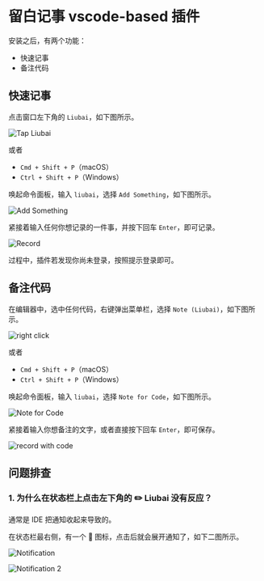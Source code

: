 # 留白记事 vscode-based 插件

安装之后，有两个功能：

- 快速记事
- 备注代码

## 快速记事

点击窗口左下角的 `Liubai`，如下图所示。

![Tap Liubai](https://raw.githubusercontent.com/yenche123/liubai/cool/assets/vsce-images/record_1.jpeg)

或者

- `Cmd + Shift + P`（macOS）
- `Ctrl + Shift + P`（Windows）

唤起命令面板，输入 `liubai`，选择 `Add Something`，如下图所示。

![Add Something](https://raw.githubusercontent.com/yenche123/liubai/cool/assets/vsce-images/record_2.jpeg)

紧接着输入任何你想记录的一件事，并按下回车 `Enter`，即可记录。

![Record](https://raw.githubusercontent.com/yenche123/liubai/cool/assets/vsce-images/record_3.jpeg)

过程中，插件若发现你尚未登录，按照提示登录即可。

## 备注代码

在编辑器中，选中任何代码，右键弹出菜单栏，选择 `Note (Liubai)`，如下图所示。

![right click](https://raw.githubusercontent.com/yenche123/liubai/cool/assets/vsce-images/code_1.jpeg)

或者

- `Cmd + Shift + P`（macOS）
- `Ctrl + Shift + P`（Windows）

唤起命令面板，输入 `liubai`，选择 `Note for Code`，如下图所示。

![Note for Code](https://raw.githubusercontent.com/yenche123/liubai/cool/assets/vsce-images/code_2.jpeg)

紧接着输入你想备注的文字，或者直接按下回车 `Enter`，即可保存。

![record with code](https://raw.githubusercontent.com/yenche123/liubai/cool/assets/vsce-images/code_3.jpeg)

## 问题排查

### 1. 为什么在状态栏上点击左下角的 ✏️ Liubai 没有反应？

通常是 IDE 把通知收起来导致的。

在状态栏最右侧，有一个 🔔 图标，点击后就会展开通知了，如下二图所示。

![Notification](https://raw.githubusercontent.com/yenche123/liubai/cool/assets/vsce-images/notification_1.jpeg)

![Notification 2](https://raw.githubusercontent.com/yenche123/liubai/cool/assets/vsce-images/notification_2.jpeg)



